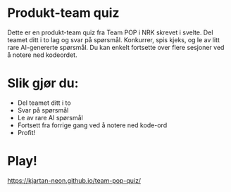 # Produkt-team quiz

Dette er en produkt-team quiz fra Team POP i NRK skrevet i svelte. Del teamet ditt i to lag og svar på spørsmål. Konkurrer, spis kjeks, og le av litt rare AI-genererte spørsmål. Du kan enkelt fortsette over flere sesjoner ved å notere ned kodeordet.

# Slik gjør du:
* Del teamet ditt i to
* Svar på spørsmål
* Le av rare AI spørsmål
* Fortsett fra forrige gang ved å notere ned kode-ord
* Profit!


# Play!
https://kjartan-neon.github.io/team-pop-quiz/
